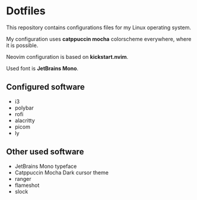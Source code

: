 # Dotfiles
This repository contains configurations files for my Linux operating system.

My configuration uses **catppuccin mocha** colorscheme everywhere, where it is possible.

Neovim configuration is based on **kickstart.nvim**.

Used font is **JetBrains Mono**.

## Configured software
- i3
- polybar
- rofi
- alacritty
- picom
- ly

## Other used software
- JetBrains Mono typeface
- Catppuccin Mocha Dark cursor theme
- ranger
- flameshot
- slock
